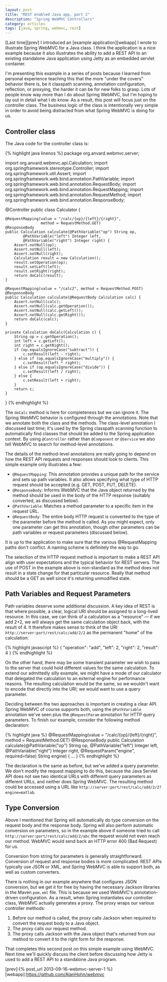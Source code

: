 ```yaml
---
layout: post
title: "REST enabled Java app, part 2"
description: "Spring WebMVC Controllers"
category: articles
tags: [java, spring, webmvc, rest]
---
```


[Last time][prev] I introduced an [example application][webapp] I wrote to illustrate
Spring WebMVC for a Java class. I think the application is a nice example because
it also illustrates the ability to add a REST API to an existing standalone Java
application using Jetty as an embedded servlet container.

I'm presenting this example in a series of posts because I learned from personal
experience teaching this that the more "under the covers" behavior there is, be it
classpath scanning, annotation configuration, reflection, or proxying, the harder
it can be for new folks to grasp. Lots of people know way more than I do about
Spring WebMVC, but I'm hoping to lay out in detail what I do know. As a result,
this post will focus just on the controller class. The business logic of the 
class is intentionally very simple in order to avoid being distracted from what
Spring WebMVC is doing for us.

Controller class
----------------

The Java code for the controller class is:

{% highlight java linenos %}
package org.anvard.webmvc.server;

import org.anvard.webmvc.api.Calculation;
import org.springframework.stereotype.Controller;
import org.springframework.util.Assert;
import org.springframework.web.bind.annotation.PathVariable;
import org.springframework.web.bind.annotation.RequestBody;
import org.springframework.web.bind.annotation.RequestMapping;
import org.springframework.web.bind.annotation.RequestMethod;
import org.springframework.web.bind.annotation.ResponseBody;

@Controller
public class Calculator {

    @RequestMapping(value = "/calc/{op}/{left}/{right}", 
                    method = RequestMethod.GET)
    @ResponseBody
    public Calculation calculate(@PathVariable("op") String op, 
            @PathVariable("left") Integer left,
            @PathVariable("right") Integer right) {
        Assert.notNull(op);
        Assert.notNull(left);
        Assert.notNull(right);
        Calculation result = new Calculation();
        result.setOperation(op);
        result.setLeft(left);
        result.setRight(right);
        return doCalc(result);
    }

    @RequestMapping(value = "/calc2", method = RequestMethod.POST)
    @ResponseBody
    public Calculation calculate(@RequestBody Calculation calc) {
        Assert.notNull(calc);
        Assert.notNull(calc.getOperation());
        Assert.notNull(calc.getLeft());
        Assert.notNull(calc.getRight());
        return doCalc(calc);
    }

    private Calculation doCalc(Calculation c) {
        String op = c.getOperation();
        int left = c.getLeft();
        int right = c.getRight();
        if (op.equalsIgnoreCase("subtract")) {
            c.setResult(left - right);
        } else if (op.equalsIgnoreCase("multiply")) {
            c.setResult(left * right);
        } else if (op.equalsIgnoreCase("divide")) {
            c.setResult(left / right);
        } else {
            c.setResult(left + right);
        }
        return c;
    }
    
}
{% endhighlight %}

The `doCalc` method is here for completeness but we can ignore it. The Spring
WebMVC behavior is configured through the annotations. Note that we annotate
both the class and the methods. The class-level annotation I discussed last
time; it's used by the Spring classpath scanning function to automatically
find classes that should be added to the Spring application context. By using
`@Controller` rather than `@Component` or `@Service` we also tell WebMVC to
search for method-level annotations.

The details of the method-level annotations are really going to depend on
how the REST API requests and responses should look to clients. This simple
example only illustrates a few:

* `@RequestMapping`: This annotation provides a unique path for the service
and sets up path variables. It also allows specifying what type of HTTP
request should be accepted (e.g. GET, POST, PUT, DELETE).
* `@ResponseBody`: Informs WebMVC that the Java object returned by the method
should be used in the body of the HTTP response (suitably converted, as
discussed below).
* `@PathVariable`: Matches a method parameter to a specific item in the request URL.
* `@RequestBody`: The entire body HTTP request is converted to the type of the
parameter before the method is called. As you might expect, only one parameter
can get this annotation, though other parameters can be path variables or
request parameters (discussed below).

It is up to the application to make sure that the various @RequestMapping paths
don't conflict. A naming scheme is definitely the way to go.

The selection of the HTTP request method is important to make a REST API align
with user expectations and the typical behavior for REST servers. The use of
POST in the example above is non-standard as the method does not result in a
state change for that particular resource. Really that method should be a GET
as well since it's returning unmodified state.

Path Variables and Request Parameters
-------------------------------------

Path variables deserve some additional discussion. A key idea of REST is that
where possible, a clear, logical URI should be assigned to a long-lived resource.
In this case, we can think of a calculation as a "resource" &mdash; if we add
2+2, we will always get the same calculation object back, with the result of 4.
It therefore makes sense to think of the URI `http://server:port/rest/calc/add/2/2` 
as the permanent "home" of the calculation:

{% highlight javascript %}
{
    "operation": "add",
    "left": 2,
    "right": 2,
    "result": 4
}
{% endhighlight %}

On the other hand, there may be some transient parameter we wish to pass to the
server that could hold different values for the same calculation. To extend our
admittedly silly example, we might have a mode of our calculator that delegated
the calculation to an external engine for performance reasons. The resulting
calculation would be the same, so we wouldn't want to encode that directly into
the URI; we would want to use a query parameter.

Deciding between the two approaches is important in creating a clear API. Spring
WebMVC of course supports both, using the `@PathVariable` annotation we've seen
plus the `@RequestParam` annotation for HTTP query parameters. To finish our
example, consider the following method declaration:

{% highlight java %}
    @RequestMapping(value = "/calc/{op}/{left}/{right}", 
                    method = RequestMethod.GET)
    @ResponseBody
    public Calculation calculate(@PathVariable("op") String op, 
            @PathVariable("left") Integer left,
            @PathVariable("right") Integer right, 
            @RequestParam("engine", required=false) String engine) {
      ...
    }
{% endhighlight %}

The declaration is the same as before, but we've added a query parameter. We
don't modify the request mapping to do this, because the Java Servlet API does
not see two identical URLs with different query parameters as different URLs, and
neither does Spring WebMVC. The resulting method could be accessed using a URL like
`http://server:port/rest/calc/add/2/2?engine=matlab`.

Type Conversion
---------------

Above I mentioned that Spring will automatically do type conversion on the request body
and the response body. Spring will also perform automatic conversion on parameters, so
in the example above if someone tried to call `http://server:port/rest/calc/add/2/abc`
the request would not even reach our method. WebMVC would send back an HTTP error 400
(Bad Request) for us.

Conversion from string for parameters is generally straightforward. Conversion of request
and response bodies is more complicated. REST APIs typically use JSON or XML, and Spring
WebMVC is able to support both, as well as custom converters.

There is nothing in our example anywhere that configures JSON conversion, but we get it
for free by having the necessary Jackson libraries in the Maven `pom.xml` file. This is
because we used WebMVC's annotation-driven configuration. As a result, when Spring
instantiates our controller class, WebMVC actually generates a proxy. The proxy wraps
our various controller methods:

1. Before our method is called, the proxy calls Jackson when required to convert the 
request body to a Java object.
2. The proxy calls our request method.
3. The proxy calls Jackson with the Java object that's returned from our method to 
convert it to the right form for the response.

That completes this second post on this simple example using WebMVC. Next time we'll
quickly discuss the client before discussing how Jetty is used to add a REST API to
a standalone Java program.

[prev]:{% post_url 2013-09-16-webmvc-server-1 %}
[webapp]:https://github.com/AlanHohn/webmvc

